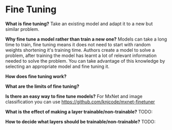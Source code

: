 # Fine Tuning

**What is fine tuning?**
Take an existing model and adapt it to a new but similar problem.

**Why fine tune a model rather than train a new one?**
Models can take a long time to train, fine tuning means it does not need to start with random weights shortening it's training time.   Authors create a model to solve a problem, after training the model has learnt a lot of relevant information needed to solve the problem.  You can take advantage of this knowledge by selecting an appropriate model and fine tuning it.

**How does fine tuning work?**

**What are the limits of fine tuning?**

**Is there an easy way to fine tune models?**
For MxNet and image classification you can use https://github.com/knjcode/mxnet-finetuner 

**What is the effect of making a layer trainable/non-trainable?**
TODO:

**How to decide what layers should be trainable/non-trainable?**
TODO: